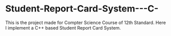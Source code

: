 # Student-Report-Card-System---C-
This is the project made for Compter Science Course of 12th Standard. Here I implement a C++ based Student Report Card System.
